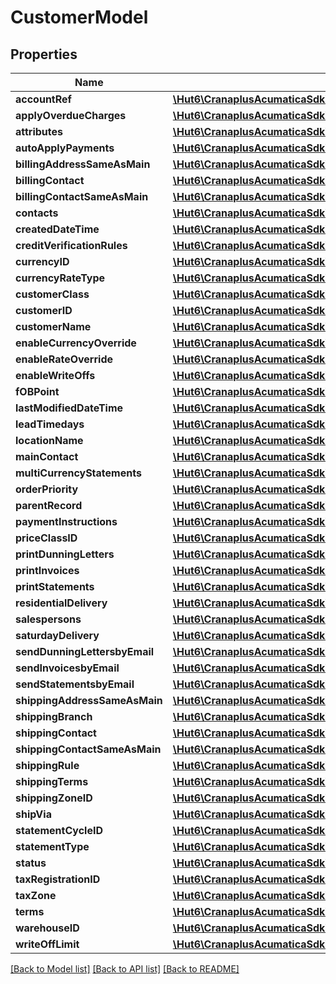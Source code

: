 # CustomerModel

## Properties
Name | Type | Description | Notes
------------ | ------------- | ------------- | -------------
**accountRef** | [**\Hut6\CranaplusAcumaticaSdk\Model\StringValueModel**](StringValueModel.md) |  | [optional] 
**applyOverdueCharges** | [**\Hut6\CranaplusAcumaticaSdk\Model\BooleanValueModel**](BooleanValueModel.md) |  | [optional] 
**attributes** | [**\Hut6\CranaplusAcumaticaSdk\Model\AttributeDetailModel[]**](AttributeDetailModel.md) |  | [optional] 
**autoApplyPayments** | [**\Hut6\CranaplusAcumaticaSdk\Model\BooleanValueModel**](BooleanValueModel.md) |  | [optional] 
**billingAddressSameAsMain** | [**\Hut6\CranaplusAcumaticaSdk\Model\BooleanValueModel**](BooleanValueModel.md) |  | [optional] 
**billingContact** | [**\Hut6\CranaplusAcumaticaSdk\Model\ContactModel**](ContactModel.md) |  | [optional] 
**billingContactSameAsMain** | [**\Hut6\CranaplusAcumaticaSdk\Model\BooleanValueModel**](BooleanValueModel.md) |  | [optional] 
**contacts** | [**\Hut6\CranaplusAcumaticaSdk\Model\CustomerContactModel[]**](CustomerContactModel.md) |  | [optional] 
**createdDateTime** | [**\Hut6\CranaplusAcumaticaSdk\Model\DateTimeValueModel**](DateTimeValueModel.md) |  | [optional] 
**creditVerificationRules** | [**\Hut6\CranaplusAcumaticaSdk\Model\CreditVerificationRulesModel**](CreditVerificationRulesModel.md) |  | [optional] 
**currencyID** | [**\Hut6\CranaplusAcumaticaSdk\Model\StringValueModel**](StringValueModel.md) |  | [optional] 
**currencyRateType** | [**\Hut6\CranaplusAcumaticaSdk\Model\StringValueModel**](StringValueModel.md) |  | [optional] 
**customerClass** | [**\Hut6\CranaplusAcumaticaSdk\Model\StringValueModel**](StringValueModel.md) |  | [optional] 
**customerID** | [**\Hut6\CranaplusAcumaticaSdk\Model\StringValueModel**](StringValueModel.md) |  | [optional] 
**customerName** | [**\Hut6\CranaplusAcumaticaSdk\Model\StringValueModel**](StringValueModel.md) |  | [optional] 
**enableCurrencyOverride** | [**\Hut6\CranaplusAcumaticaSdk\Model\BooleanValueModel**](BooleanValueModel.md) |  | [optional] 
**enableRateOverride** | [**\Hut6\CranaplusAcumaticaSdk\Model\BooleanValueModel**](BooleanValueModel.md) |  | [optional] 
**enableWriteOffs** | [**\Hut6\CranaplusAcumaticaSdk\Model\BooleanValueModel**](BooleanValueModel.md) |  | [optional] 
**fOBPoint** | [**\Hut6\CranaplusAcumaticaSdk\Model\StringValueModel**](StringValueModel.md) |  | [optional] 
**lastModifiedDateTime** | [**\Hut6\CranaplusAcumaticaSdk\Model\DateTimeValueModel**](DateTimeValueModel.md) |  | [optional] 
**leadTimedays** | [**\Hut6\CranaplusAcumaticaSdk\Model\ShortValueModel**](ShortValueModel.md) |  | [optional] 
**locationName** | [**\Hut6\CranaplusAcumaticaSdk\Model\StringValueModel**](StringValueModel.md) |  | [optional] 
**mainContact** | [**\Hut6\CranaplusAcumaticaSdk\Model\ContactModel**](ContactModel.md) |  | [optional] 
**multiCurrencyStatements** | [**\Hut6\CranaplusAcumaticaSdk\Model\BooleanValueModel**](BooleanValueModel.md) |  | [optional] 
**orderPriority** | [**\Hut6\CranaplusAcumaticaSdk\Model\ShortValueModel**](ShortValueModel.md) |  | [optional] 
**parentRecord** | [**\Hut6\CranaplusAcumaticaSdk\Model\StringValueModel**](StringValueModel.md) |  | [optional] 
**paymentInstructions** | [**\Hut6\CranaplusAcumaticaSdk\Model\BusinessAccountPaymentInstructionDetailModel[]**](BusinessAccountPaymentInstructionDetailModel.md) |  | [optional] 
**priceClassID** | [**\Hut6\CranaplusAcumaticaSdk\Model\StringValueModel**](StringValueModel.md) |  | [optional] 
**printDunningLetters** | [**\Hut6\CranaplusAcumaticaSdk\Model\BooleanValueModel**](BooleanValueModel.md) |  | [optional] 
**printInvoices** | [**\Hut6\CranaplusAcumaticaSdk\Model\BooleanValueModel**](BooleanValueModel.md) |  | [optional] 
**printStatements** | [**\Hut6\CranaplusAcumaticaSdk\Model\BooleanValueModel**](BooleanValueModel.md) |  | [optional] 
**residentialDelivery** | [**\Hut6\CranaplusAcumaticaSdk\Model\BooleanValueModel**](BooleanValueModel.md) |  | [optional] 
**salespersons** | [**\Hut6\CranaplusAcumaticaSdk\Model\CustomerSalesPersonModel[]**](CustomerSalesPersonModel.md) |  | [optional] 
**saturdayDelivery** | [**\Hut6\CranaplusAcumaticaSdk\Model\BooleanValueModel**](BooleanValueModel.md) |  | [optional] 
**sendDunningLettersbyEmail** | [**\Hut6\CranaplusAcumaticaSdk\Model\BooleanValueModel**](BooleanValueModel.md) |  | [optional] 
**sendInvoicesbyEmail** | [**\Hut6\CranaplusAcumaticaSdk\Model\BooleanValueModel**](BooleanValueModel.md) |  | [optional] 
**sendStatementsbyEmail** | [**\Hut6\CranaplusAcumaticaSdk\Model\BooleanValueModel**](BooleanValueModel.md) |  | [optional] 
**shippingAddressSameAsMain** | [**\Hut6\CranaplusAcumaticaSdk\Model\BooleanValueModel**](BooleanValueModel.md) |  | [optional] 
**shippingBranch** | [**\Hut6\CranaplusAcumaticaSdk\Model\StringValueModel**](StringValueModel.md) |  | [optional] 
**shippingContact** | [**\Hut6\CranaplusAcumaticaSdk\Model\ContactModel**](ContactModel.md) |  | [optional] 
**shippingContactSameAsMain** | [**\Hut6\CranaplusAcumaticaSdk\Model\BooleanValueModel**](BooleanValueModel.md) |  | [optional] 
**shippingRule** | [**\Hut6\CranaplusAcumaticaSdk\Model\StringValueModel**](StringValueModel.md) |  | [optional] 
**shippingTerms** | [**\Hut6\CranaplusAcumaticaSdk\Model\StringValueModel**](StringValueModel.md) |  | [optional] 
**shippingZoneID** | [**\Hut6\CranaplusAcumaticaSdk\Model\StringValueModel**](StringValueModel.md) |  | [optional] 
**shipVia** | [**\Hut6\CranaplusAcumaticaSdk\Model\StringValueModel**](StringValueModel.md) |  | [optional] 
**statementCycleID** | [**\Hut6\CranaplusAcumaticaSdk\Model\StringValueModel**](StringValueModel.md) |  | [optional] 
**statementType** | [**\Hut6\CranaplusAcumaticaSdk\Model\StringValueModel**](StringValueModel.md) |  | [optional] 
**status** | [**\Hut6\CranaplusAcumaticaSdk\Model\StringValueModel**](StringValueModel.md) |  | [optional] 
**taxRegistrationID** | [**\Hut6\CranaplusAcumaticaSdk\Model\StringValueModel**](StringValueModel.md) |  | [optional] 
**taxZone** | [**\Hut6\CranaplusAcumaticaSdk\Model\StringValueModel**](StringValueModel.md) |  | [optional] 
**terms** | [**\Hut6\CranaplusAcumaticaSdk\Model\StringValueModel**](StringValueModel.md) |  | [optional] 
**warehouseID** | [**\Hut6\CranaplusAcumaticaSdk\Model\StringValueModel**](StringValueModel.md) |  | [optional] 
**writeOffLimit** | [**\Hut6\CranaplusAcumaticaSdk\Model\DecimalValueModel**](DecimalValueModel.md) |  | [optional] 

[[Back to Model list]](../README.md#documentation-for-models) [[Back to API list]](../README.md#documentation-for-api-endpoints) [[Back to README]](../README.md)


